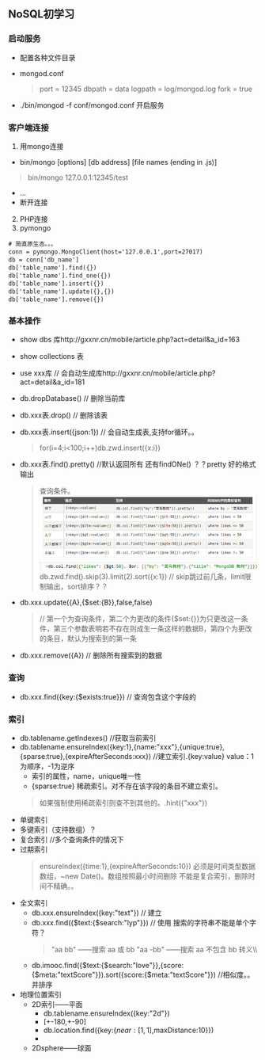 ## NoSQL初学习
### 启动服务
- 配置各种文件目录
- mongod.conf
	> port = 12345
	> dbpath = data
	> logpath = log/mongod.log
	> fork = true

- ./bin/mongod -f conf/mongod.conf 开启服务
### 客户端连接
1. 用mongo连接
  -  bin/mongo [options] [db address] [file names (ending in .js)]
  > bin/mongo 127.0.0.1:12345/test
  - ...
  - 断开连接

2. PHP连接
3. pymongo

```
# 简直原生态。。。
conn = pymongo.MongoClient(host='127.0.0.1',port=27017)
db = conn['db_name']
db['table_name'].find({})
db['table_name'].find_one({})
db['table_name'].insert({})
db['table_name'].update({},{})
db['table_name'].remove({})
```


### 基本操作
- show dbs 库http://gxxnr.cn/mobile/article.php?act=detail&a_id=163
- show collections 表
- use xxx库  // 会自动生成库http://gxxnr.cn/mobile/article.php?act=detail&a_id=181
- db.dropDatabase() // 删除当前库
- db.xxx表.drop() // 删除该表
- db.xxx表.insert({json:1})  // 会自动生成表,支持for循环。。
	> for(i=4;i<100;i++)db.zwd.insert({x:i})
- db.xxx表.find().pretty() //默认返回所有 还有findONe() ？？pretty 好的格式输出
    > 查询条件。![mongo-tiaojian.png](./resource/img/mongo-tiaojian.png)
	> ![mongo-multitiaojian.png](./resource/img/mongo-multitiaojian.png)
	>  db.zwd.find().skip(3).limit(2).sort({x:1}) // skip跳过前几条，limit限制输出，sort排序？？

- db.xxx.update({A},{$set:{B}},false,false)
	> // 第一个为查询条件，第二个为更改的条件{$set:{}}为只更改这一条件，第三个参数表明若不存在则成生一条这样的数据B，第四个为更改的条目，默认为搜索到的第一条
- db.xxx.remove({A}) // 删除所有搜索到的数据

### 查询
- db.xxx.find({key:{$exists:true}}) // 查询包含这个字段的

### 索引
- db.tablename.getIndexes() //获取当前索引
- db.tablename.ensureIndex({key:1},{name:"xxx"},{unique:true},{sparse:true},{expireAfterSeconds:xxx}) //建立索引.{key:value} value：1为顺序，-1为逆序
	- 	索引的属性，name，unique唯一性
	- 	{sparse:true} 稀疏索引。对不存在该字段的条目不建立索引。
	>   如果强制使用稀疏索引则查不到其他的。.hint({"xxx"})
- 单键索引
- 多键索引（支持数组）？
- 复合索引 //多个查询条件的情况下
- 过期索引
	>	ensureIndex({time:1},{expireAfterSeconds:10})
	>	必须是时间类型数据数组，~new Date()。数组按照最小时间删除
	>	不能是复合索引，删除时间不精确。。
- 全文索引
	-	db.xxx.ensureIndex({key:"text"}) // 建立
	-	db.xxx.find({$text:{$search:"lyp"}}) // 使用 搜索的字符串不能是单个字符？
		> "aa bb" ——搜索 aa 或 bb
		> "aa -bb" ——搜索 aa 不包含 bb
		> 转义\\\\
	-	db.imooc.find({$text:{$search:"love"}},{score:{$meta:"textScore"}}).sort({score:{$meta:"textScore"}}) //相似度。。并排序
- 地理位置索引
	- 	2D索引——平面
		- 	db.tablename.ensureIndex({key:"2d"})
		- 	[+-180,+-90]
		- 	db.location.find({key:{$near:[1,1],$maxDistance:10}})
		- 	
	- 	2Dsphere——球面
